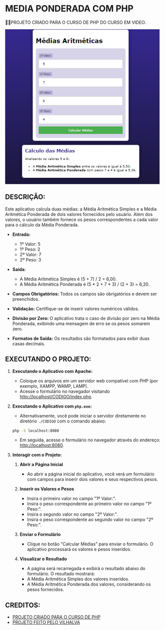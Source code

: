 # MEDIA PONDERADA COM PHP
👨‍🏫PROJETO CRIADO PARA O CURSO DE PHP DO CURSO EM VIDEO.

<img src="FOTO.png" align="center" width="500"> <br>

## DESCRIÇÃO:
Este aplicativo calcula duas médias: a Média Aritmética Simples e a Média Aritmética Ponderada de dois valores fornecidos pelo usuário. Além dos valores, o usuário também fornece os pesos correspondentes a cada valor para o cálculo da Média Ponderada.

- **Entrada:**
  - 1º Valor: 5
  - 1º Peso: 2
  - 2º Valor: 7
  - 2º Peso: 3

- **Saída:**
  - A Média Aritmética Simples é (5 + 7) / 2 = 6,00.
  - A Média Aritmética Ponderada é (5 * 2 + 7 * 3) / (2 + 3) = 6,20.

- **Campos Obrigatórios:** Todos os campos são obrigatórios e devem ser preenchidos.
- **Validação:** Certifique-se de inserir valores numéricos válidos.
- **Divisão por Zero:** O aplicativo trata o caso de divisão por zero na Média Ponderada, exibindo uma mensagem de erro se os pesos somarem zero.
- **Formatos de Saída:** Os resultados são formatados para exibir duas casas decimais.

## EXECUTANDO O PROJETO:
1. **Executando o Aplicativo com Apache:**
   - Coloque os arquivos em um servidor web compatível com PHP (por exemplo, XAMPP, WAMP, LAMP).
   - Acesse o formulário no navegador visitando [http://localhost/CODIGO/index.php](http://localhost/CODIGO/index.php).

2. **Executando o Aplicativo com `php.exe`:**
   - Alternativamente, você pode iniciar o servidor diretamente no diretório `./CODIGO` com o comando abaixo:
   ```bash
   php -S localhost:8080
   ```
   - Em seguida, acesse o formulário no navegador através do endereço: [http://localhost:8080](http://localhost:8080).

3. **Interagir com o Projeto:**
   1. **Abrir a Página Inicial**
      - Ao abrir a página inicial do aplicativo, você verá um formulário com campos para inserir dois valores e seus respectivos pesos.

   2. **Inserir os Valores e Pesos**
      - Insira o primeiro valor no campo "1º Valor:".
      - Insira o peso correspondente ao primeiro valor no campo "1º Peso:".
      - Insira o segundo valor no campo "2º Valor:".
      - Insira o peso correspondente ao segundo valor no campo "2º Peso:".

   3. **Enviar o Formulário**
      - Clique no botão "Calcular Médias" para enviar o formulário. O aplicativo processará os valores e pesos inseridos.

   4. **Visualizar o Resultado**
      - A página será recarregada e exibirá o resultado abaixo do formulário. O resultado mostrará:
      - A Média Aritmética Simples dos valores inseridos.
      - A Média Aritmética Ponderada dos valores, considerando os pesos fornecidos.

## CREDITOS:
- [PROJETO CRIADO PARA O CURSO DE PHP](https://github.com/VILHALVA/CURSO-DE-PHP)
- [PROJETO FEITO PELO VILHALVA](https://github.com/VILHALVA)





